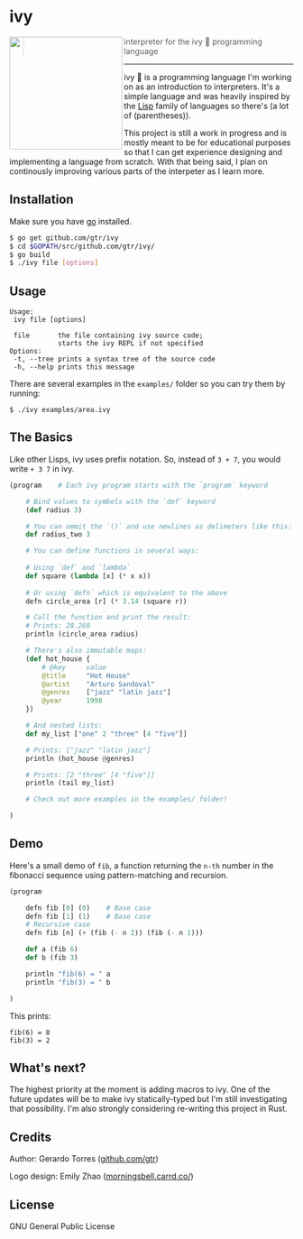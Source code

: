 # ivy

<img align="left" width="200" height="200" src="img/ivy.png">

> interpreter for the ivy :herb: programming language

---
ivy :herb: is a programming language I'm working on as an introduction to interpreters. It's a simple language and was heavily inspired by the [Lisp](https://en.wikipedia.org/wiki/Lisp_(programming_language)) family of languages so there's (a lot of (parentheses)).

This project is still a work in progress and is mostly meant to be for educational purposes so that I can get experience designing and implementing a language from scratch. With that being said, I plan on continously improving various parts of the interpeter as I learn more.

## Installation
Make sure you have [go](https://golang.org/) installed.

```bash
$ go get github.com/gtr/ivy
$ cd $GOPATH/src/github.com/gtr/ivy/
$ go build
$ ./ivy file [options]
```
## Usage
```
Usage:
 ivy file [options]

 file       the file containing ivy source code;
            starts the ivy REPL if not specified
Options:
 -t, --tree	prints a syntax tree of the source code
 -h, --help	prints this message
```

There are several examples in the `examples/` folder so you can try them by running:
```
$ ./ivy examples/area.ivy
```

## The Basics

Like other Lisps, ivy uses prefix notation. So, instead of `3 + 7`, you would write `+ 3 7` in ivy.

```python
(program    # Each ivy program starts with the `program` keyword

    # Bind values to symbols with the `def` keyword
    (def radius 3)

    # You can ommit the `()` and use newlines as delimeters like this:
    def radius_two 3

    # You can define functions in several ways:
    
    # Using `def` and `lambda`
    def square (lambda [x] (* x x))
    
    # Or using `defn` which is equivalent to the above
    defn circle_area [r] (* 3.14 (square r))

    # Call the function and print the result:
    # Prints: 28.260
    println (circle_area radius)

    # There's also immutable maps:
    (def hot_house { 
        # @key     value
        @title     "Hot House"
        @artist    "Arturo Sandoval"
        @genres    ["jazz" "latin jazz"]
        @year      1998
    })

    # And nested lists:
    def my_list ["one" 2 "three" [4 "five"]]

    # Prints: ["jazz" "latin jazz"]
    println (hot_house @genres) 

    # Prints: [2 "three" [4 "five"]]
    println (tail my_list)

    # Check out more examples in the examples/ folder!

)
```

## Demo

Here's a small demo of `fib`, a function returning the `n-th` number in the fibonacci sequence using pattern-matching and recursion.

```python
(program

    defn fib [0] (0)    # Base case
    defn fib [1] (1)    # Base case
    # Recursive case
    defn fib [n] (+ (fib (- n 2)) (fib (- n 1)))

    def a (fib 6)
    def b (fib 3)

    println "fib(6) = " a
    println "fib(3) = " b

)
```

This prints:
```
fib(6) = 8
fib(3) = 2
```

## What's next?

The highest priority at the moment is adding macros to ivy. One of the future updates will be to make ivy statically-typed but I'm still investigating that possibility. I'm also strongly considering re-writing this project in Rust.

## Credits

Author: Gerardo Torres ([github.com/gtr](https://github.com/gtr))

Logo design: Emily Zhao ([morningsbell.carrd.co/](https://morningsbell.carrd.co/))

## License

GNU General Public License
